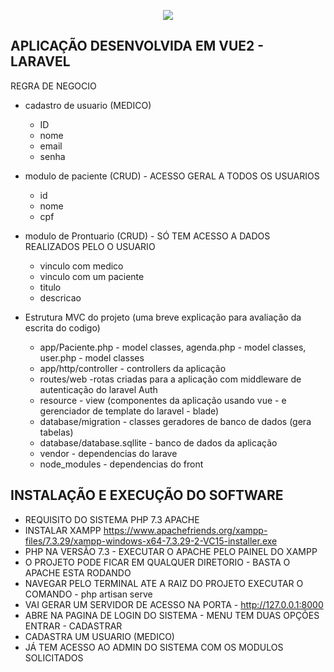 <p align="center"><img src="https://laravel.com/assets/img/components/logo-laravel.svg"></p>

## APLICAÇÃO DESENVOLVIDA EM VUE2 - LARAVEL 

REGRA DE NEGOCIO

- cadastro de usuario (MEDICO)
	- ID
	- nome
	- email
	- senha

- modulo de paciente (CRUD) - ACESSO GERAL A TODOS OS USUARIOS
	- id
	- nome
	- cpf

- modulo de Prontuario (CRUD) - SÓ TEM ACESSO A DADOS REALIZADOS PELO O USUARIO
	- vinculo com medico
	- vinculo com um paciente
	- titulo
	- descricao

- Estrutura MVC do projeto (uma breve explicação para avaliação da escrita do codigo)
    - app/Paciente.php - model classes, agenda.php - model classes, user.php - model classes
    - app/http/controller - controllers da aplicação
    - routes/web -rotas criadas para a aplicação com middleware de autenticação do laravel Auth
    - resource - view (componentes da aplicação usando vue - e gerenciador de template do laravel - blade)
    - database/migration - classes geradores de banco de dados (gera tabelas)
    - database/database.sqllite - banco de dados da aplicação
    - vendor - dependencias do larave
    - node_modules - dependencias do front 


## INSTALAÇÃO E EXECUÇÃO DO SOFTWARE
- REQUISITO DO SISTEMA PHP 7.3 APACHE
- INSTALAR XAMPP <a>https://www.apachefriends.org/xampp-files/7.3.29/xampp-windows-x64-7.3.29-2-VC15-installer.exe</a>
- PHP NA VERSÃO 7.3 - EXECUTAR O APACHE PELO PAINEL DO XAMPP
- O PROJETO PODE FICAR EM QUALQUER DIRETORIO - BASTA O APACHE ESTA RODANDO
- NAVEGAR PELO TERMINAL ATE A RAIZ DO PROJETO EXECUTAR O COMANDO - php artisan serve
- VAI GERAR UM SERVIDOR DE ACESSO NA PORTA - http://127.0.0.1:8000
- ABRE NA PAGINA DE LOGIN DO SISTEMA - MENU TEM DUAS OPÇÕES ENTRAR - CADASTRAR 
- CADASTRA UM USUARIO (MEDICO)
- JÁ TEM ACESSO AO ADMIN DO SISTEMA COM OS MODULOS SOLICITADOS
  






























